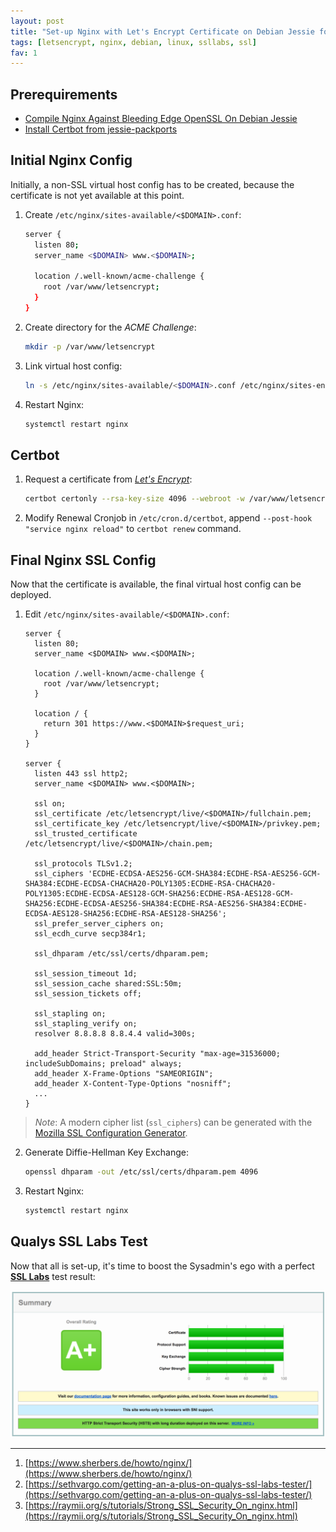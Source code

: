 ```yaml
---
layout: post
title: "Set-up Nginx with Let's Encrypt Certificate on Debian Jessie for a perfect SSL Labs Rating"
tags: [letsencrypt, nginx, debian, linux, ssllabs, ssl]
fav: 1
---
```


## Prerequirements
- [Compile Nginx Against Bleeding Edge OpenSSL On Debian Jessie](/compile-nginx-openssl-debian-jessie/)
- [Install Certbot from jessie-packports](/install-certbot-letsencrypt-debian-jessie-ssl-certificates/)

## Initial Nginx Config
Initially, a non-SSL virtual host config has to be created, because the certificate is not yet available at this point.

1. Create `/etc/nginx/sites-available/<$DOMAIN>.conf`:
   ```bash
   server {
     listen 80;
     server_name <$DOMAIN> www.<$DOMAIN>;
      
     location /.well-known/acme-challenge {
       root /var/www/letsencrypt;
     }
   }
   ```
2. Create directory for the *ACME Challenge*:
   ```bash
   mkdir -p /var/www/letsencrypt
   ```
3. Link virtual host config:
   ```bash
   ln -s /etc/nginx/sites-available/<$DOMAIN>.conf /etc/nginx/sites-enabled/
   ```
4. Restart Nginx:
   ```bash
   systemctl restart nginx
   ```

## Certbot
1. Request a certificate from [*Let's Encrypt*](https://letsencrypt.org):
   ```bash
   certbot certonly --rsa-key-size 4096 --webroot -w /var/www/letsencrypt -d <$DOMAIN> -d www.<$DOMAIN>
   ```
2. Modify Renewal Cronjob in `/etc/cron.d/certbot`, append `--post-hook "service nginx reload"` to `certbot renew` command.

## Final Nginx SSL Config
Now that the certificate is available, the final virtual host config can be deployed.

1. Edit `/etc/nginx/sites-available/<$DOMAIN>.conf`:
   ```
   server {
     listen 80;
     server_name <$DOMAIN> www.<$DOMAIN>;

     location /.well-known/acme-challenge {
       root /var/www/letsencrypt;
     }

     location / {
       return 301 https://www.<$DOMAIN>$request_uri;
     }
   }

   server {
     listen 443 ssl http2;
     server_name <$DOMAIN> www.<$DOMAIN>;

     ssl on;
     ssl_certificate /etc/letsencrypt/live/<$DOMAIN>/fullchain.pem;
     ssl_certificate_key /etc/letsencrypt/live/<$DOMAIN>/privkey.pem;
     ssl_trusted_certificate /etc/letsencrypt/live/<$DOMAIN>/chain.pem;

     ssl_protocols TLSv1.2;
     ssl_ciphers 'ECDHE-ECDSA-AES256-GCM-SHA384:ECDHE-RSA-AES256-GCM-SHA384:ECDHE-ECDSA-CHACHA20-POLY1305:ECDHE-RSA-CHACHA20-POLY1305:ECDHE-ECDSA-AES128-GCM-SHA256:ECDHE-RSA-AES128-GCM-SHA256:ECDHE-ECDSA-AES256-SHA384:ECDHE-RSA-AES256-SHA384:ECDHE-ECDSA-AES128-SHA256:ECDHE-RSA-AES128-SHA256';
     ssl_prefer_server_ciphers on;
     ssl_ecdh_curve secp384r1;

     ssl_dhparam /etc/ssl/certs/dhparam.pem;

     ssl_session_timeout 1d;
     ssl_session_cache shared:SSL:50m;
     ssl_session_tickets off;

     ssl_stapling on;
     ssl_stapling_verify on;
     resolver 8.8.8.8 8.8.4.4 valid=300s;

     add_header Strict-Transport-Security "max-age=31536000; includeSubDomains; preload" always;
     add_header X-Frame-Options "SAMEORIGIN";
     add_header X-Content-Type-Options "nosniff";
     ...
   }
   ```
> *Note*: A modern cipher list (`ssl_ciphers`) can be generated with the [Mozilla SSL Configuration Generator](https://mozilla.github.io/server-side-tls/ssl-config-generator/).
2. Generate Diffie-Hellman Key Exchange:
   ```bash
   openssl dhparam -out /etc/ssl/certs/dhparam.pem 4096
   ```
3. Restart Nginx:
   ```bash
   systemctl restart nginx
   ```

## Qualys SSL Labs Test
Now that all is set-up, it's time to boost the Sysadmin's ego with a perfect [**SSL Labs**](https://www.ssllabs.com/ssltest) test result:

![ssllabs](/files/nginx-letsencrypt-debian-jessie-ssllabs/ssllabs.png)

---
1. [https://www.sherbers.de/howto/nginx/](https://www.sherbers.de/howto/nginx/)
2. [https://sethvargo.com/getting-an-a-plus-on-qualys-ssl-labs-tester/](https://sethvargo.com/getting-an-a-plus-on-qualys-ssl-labs-tester/)
3. [https://raymii.org/s/tutorials/Strong_SSL_Security_On_nginx.html](https://raymii.org/s/tutorials/Strong_SSL_Security_On_nginx.html)
